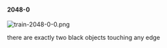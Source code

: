 #### 2048-0
![train-2048-0-0.png](https://github.com/lil-lab/nlvr/raw/master/nlvr/train/images/75/train-2048-0-0.png "train-2048-0-0.png")

there are exactly two black objects touching any edge